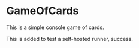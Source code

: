 # GameOfCards
This is a simple console game of cards.

This is added to test a self-hosted runner, success.
